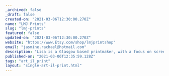 ```yaml
---
_archived: false
_draft: false
created-on: "2021-03-06T12:30:00.270Z"
name: "LMJ Prints"
slug: "lmj-prints"
featured: false
updated-on: "2021-03-06T12:30:00.270Z"
website: "https://www.Etsy.com/shop/lmjprintshop"
email: "jasmine.rachael@hotmail.com"
description: "Lisa is a Glasgow based printmaker, with a focus on screen printing, block printing and Giclée printed illustrations. Perfect to add a pop of colour to any wall, LMJ Prints on Instagram to see what they're working on."
published-on: "2021-03-06T12:35:59.128Z"
tags: "art_il_print"
layout: "single-art-il-print.html"
---
```




